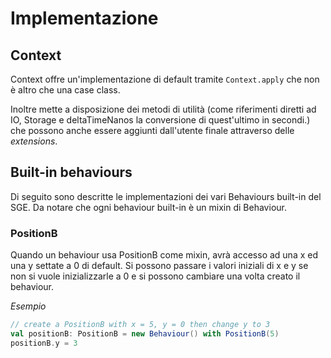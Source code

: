 # Implementazione

## Context
Context offre un'implementazione di default tramite `Context.apply` che non è altro che una case class.

Inoltre mette a disposizione dei metodi di utilità (come riferimenti diretti ad IO, Storage e deltaTimeNanos la conversione di quest'ultimo in secondi.) che possono anche essere aggiunti dall'utente finale attraverso delle *extensions*.

## Built-in behaviours

Di seguito sono descritte le implementazioni dei vari Behaviours built-in del SGE.
Da notare che ogni behaviour built-in è un mixin di Behaviour.

### PositionB

Quando un behaviour usa PositionB come mixin, avrà accesso ad una x ed una y settate a 0 di default.
Si possono passare i valori iniziali di x e y se non si vuole inizializzarle a 0 e si possono cambiare una volta creato il behaviour.

*Esempio*
```scala
// create a PositionB with x = 5, y = 0 then change y to 3
val positionB: PositionB = new Behaviour() with PositionB(5)
positionB.y = 3
```
